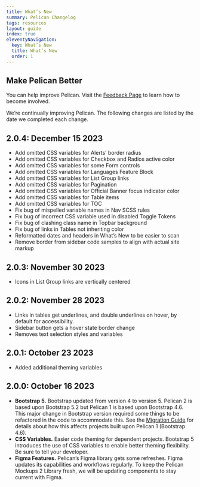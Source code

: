 ```yaml
---
title: What’s New
summary: Pelican Changelog
tags: resources
layout: guide
index: true
eleventyNavigation:
  key: What’s New
  title: What’s New
  order: 1
---
```


## Make Pelican Better

You can help improve Pelican. Visit the [Feedback Page](/feedback) to learn how to become involved.

We’re continually improving Pelican. The following changes are listed by the date we completed each change.

## 2.0.4: December 15 2023

- Add omitted CSS variables for Alerts’ border radius
- Add omitted CSS variables for Checkbox and Radios active color
- Add omitted CSS variables for some Form controls
- Add omitted CSS variables for Languages Feature Block
- Add omitted CSS variables for List Group links
- Add omitted CSS variables for Pagination
- Add omitted CSS variables for Official Banner focus indicator color
- Add omitted CSS variables for Table items
- Add omitted CSS variables for TOC
- Fix bug of mispelled variable names in Nav SCSS rules
- Fix bug of incorrect CSS variable used in disabled Toggle Tokens
- Fix bug of clashing class name in Topbar background
- Fix bug of links in Tables not inheriting color
- Reformatted dates and headers in What’s New to be easier to scan
- Remove border from sidebar code samples to align with actual site markup

## 2.0.3: November 30 2023

- Icons in List Group links are vertically centered

## 2.0.2: November 28 2023

- Links in tables get underlines, and double underlines on hover, by default for accessibility.
- Sidebar button gets a hover state border change
- Removes text selection styles and variables

## 2.0.1: October 23 2023

- Added additional theming variables

## 2.0.0: October 16 2023

- **Bootstrap 5.** Bootstrap updated from version 4 to version 5. Pelican 2 is based upon Bootstrap 5.2 but Pelican 1 is based upon Bootstrap 4.6. This major change in Bootstrap version required some things to be refactored in the code to accommodate this. See the [Migration Guide](/migration-guide/) for details about how this affects projects built upon Pelican 1 (Bootstrap 4.6).
- **CSS Variables.** Easier code theming for dependent projects. Bootstrap 5 introduces the use of CSS variables to enable better theming flexibility. Be sure to tell your developer.
- **Figma Features.** Pelican’s Figma library gets some refreshes. Figma updates its capabilities and workflows regularly. To keep the Pelican Mockups 2 Library fresh, we will be updating components to stay current with Figma.
